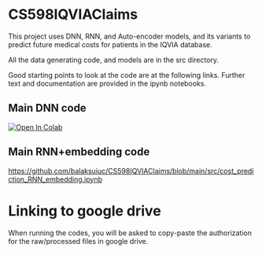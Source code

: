 # CS598IQVIAClaims

This project uses DNN, RNN, and Auto-encoder models, and its variants to predict future medical costs for patients in the IQVIA database.

All the data generating code, and models are in the src directory.

Good starting points to look at the code are at the following links. Further text and documentation are provided in the ipynb notebooks. 

## Main DNN code
[![Open In Colab](https://colab.research.google.com/assets/colab-badge.svg)](https://colab.research.google.com/github/balaksuiuc/CS598IQVIAClaims/blob/main/src/cost_prediction.ipynb)

## Main RNN+embedding code
https://github.com/balaksuiuc/CS598IQVIAClaims/blob/main/src/cost_prediction_RNN_embedding.ipynb

# Linking to google drive
When running the codes, you will be asked to copy-paste the authorization for the raw/processed files in google drive. 


